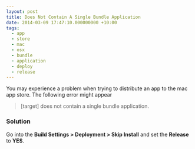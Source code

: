 ```yaml
---
layout: post
title: Does Not Contain A Single Bundle Application
date: 2014-03-09 17:47:10.000000000 +10:00
tags:
  - app
  - store
  - mac
  - osx
  - bundle
  - application
  - deploy
  - release
---
```

You may experience a problem when trying to distribute an app to the mac app store. The following error might appear

> [target] does not contain a single bundle application.

### Solution
Go into the **Build Settings > Deployment > Skip Install** and set the **Release** to **YES**.
